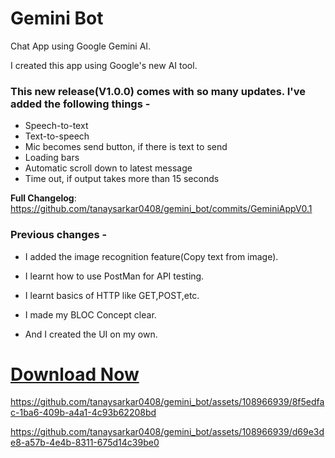 # Gemini Bot

Chat App using Google Gemini AI.
<br>

I created this app using Google's new AI tool.
<br>

### This new release(V1.0.0) comes with so many updates. I've added the following things - 

- Speech-to-text
- Text-to-speech
- Mic becomes send button, if there is text to send
- Loading bars
- Automatic scroll down to latest message
- Time out, if output takes more than 15 seconds

**Full Changelog**: https://github.com/tanaysarkar0408/gemini_bot/commits/GeminiAppV0.1

### Previous changes - 

- I added the image recognition feature(Copy text from image).

- I learnt how to use PostMan for API testing.

- I learnt basics of HTTP like GET,POST,etc.

- I made my BLOC Concept clear.

- And I created the UI on my own.

# [Download Now](https://github.com/tanaysarkar0408/gemini_bot/releases/tag/GeminiAppV1.0.0)

https://github.com/tanaysarkar0408/gemini_bot/assets/108966939/8f5edfac-1ba6-409b-a4a1-4c93b62208bd

https://github.com/tanaysarkar0408/gemini_bot/assets/108966939/d69e3de8-a57b-4e4b-8311-675d14c39be0



